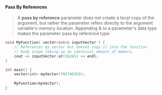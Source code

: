 

#### Pass By References

> A **pass by reference** parameter does not create a local copy of the argument, but rather the parameter refers directly to the argument variable's memory location. Appending & to a parameter's data type makes the parameter pass by reference type.

```cpp
void MyFunction( vector<int>& inputVector ) {
	// References my vector but doesnt copy it into the function
	// body scope taking up an identical amount of memory.
	cout << inputVector.at(16345) << endl;
}

int main() {
	vector<int> myVector(785746353);
	
	MyFunction(myVector);
}
```


